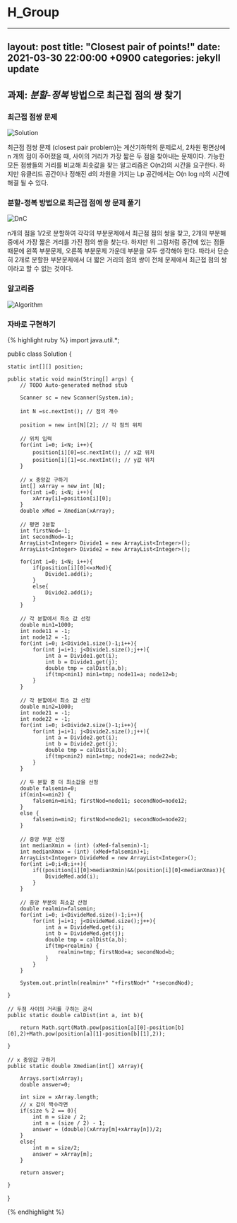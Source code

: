 # H_Group

---
layout: post
title:  "Closest pair of points!"
date:   2021-03-30 22:00:00 +0900
categories: jekyll update
---

## 과제: _분할-정복_ 방법으로 최근접 점의 쌍 찾기



### 최근접 점쌍 문제

![Solution](https://upload.wikimedia.org/wikipedia/commons/thumb/3/37/Closest_pair_of_points.svg/225px-Closest_pair_of_points.svg.png)

 최근접 점쌍 문제 (closest pair problem)는 계산기하학의 문제로서, 2차원 평면상에  n 개의 점이 주어졌을 때, 사이의 거리가 가장 짧은 두 점을 찾아내는 문제이다.
가능한 모든 점쌍들의 거리를 비교해 최솟값을 찾는 알고리즘은 O(n2)의 시간을 요구한다. 하지만 유클리드 공간이나 정해진 d의 차원을 가지는 Lp 공간에서는 O(n log n)의 시간에 해결 될 수 있다.


### 분할-정복 방법으로 최근접 점에 쌍 문제 풀기
![DnC](https://dudri63.github.io/image/algo8-2.png)

 n개의 점을 1/2로 분할하여 각각의 부분문제에서 최근점 점의 쌍을 찾고, 2개의 부분해 중에서 가장 짧은 거리를 가진 점의 쌍을 찾는다.
하지만 위 그림처럼 중간에 있는 점들 때문에 왼쪽 부분문제, 오른쪽 부분문제 가운데 부분을 모두 생각해야 한다. 따라서 단순히 2개로 
분할한 부분문제에서 더 짧은 거리의 점의 쌍이 전체 문제에서 최근접 점의 쌍이라고 할 수 없는 것이다.


### 알고리즘
![Algorithm](https://img1.daumcdn.net/thumb/R1280x0/?scode=mtistory2&fname=https%3A%2F%2Fblog.kakaocdn.net%2Fdn%2FFrfzz%2FbtqJDFZIbu7%2FNQ50TWJHLCktdGOc5ky9M0%2Fimg.png)



### 자바로 구현하기
{% highlight ruby %}
import java.util.*;

public class Solution {

    static int[][] position;

    public static void main(String[] args) {
        // TODO Auto-generated method stub

        Scanner sc = new Scanner(System.in);

        int N =sc.nextInt(); // 점의 개수

        position = new int[N][2]; // 각 점의 위치

        // 위치 입력
        for(int i=0; i<N; i++){
            position[i][0]=sc.nextInt(); // x값 위치
            position[i][1]=sc.nextInt(); // y값 위치
        }

        // x 중앙값 구하기
        int[] xArray = new int [N];
        for(int i=0; i<N; i++){
            xArray[i]=position[i][0];
        }
        double xMed = Xmedian(xArray);

        // 평면 2분할
        int firstNod=-1;
        int secondNod=-1;
        ArrayList<Integer> Divide1 = new ArrayList<Integer>();
        ArrayList<Integer> Divide2 = new ArrayList<Integer>();

        for(int i=0; i<N; i++){
            if(position[i][0]<=xMed){
                Divide1.add(i);
            }
            else{
                Divide2.add(i);
            }
        }

        // 각 분할에서 최소 값 선정
        double min1=1000;
        int node11 = -1;
        int node12 = -1;
        for(int i=0; i<Divide1.size()-1;i++){
            for(int j=i+1; j<Divide1.size();j++){
                int a = Divide1.get(i);
                int b = Divide1.get(j);
                double tmp = calDist(a,b);
                if(tmp<min1) min1=tmp; node11=a; node12=b;
            }
        }

        // 각 분할에서 최소 값 선정
        double min2=1000;
        int node21 = -1;
        int node22 = -1;
        for(int i=0; i<Divide2.size()-1;i++){
            for(int j=i+1; j<Divide2.size();j++){
                int a = Divide2.get(i);
                int b = Divide2.get(j);
                double tmp = calDist(a,b);
                if(tmp<min2) min1=tmp; node21=a; node22=b;
            }
        }

        // 두 분할 중 더 최소값을 선정
        double falsemin=0;
        if(min1<=min2) {
            falsemin=min1; firstNod=node11; secondNod=node12;
        }
        else {
            falsemin=min2; firstNod=node21; secondNod=node22;
        }

        // 중앙 부분 산정
        int medianXmin = (int) (xMed-falsemin)-1;
        int medianXmax = (int) (xMed+falsemin)+1;
        ArrayList<Integer> DivideMed = new ArrayList<Integer>();
        for(int i=0;i<N;i++){
            if((position[i][0]>medianXmin)&&(position[i][0]<medianXmax)){
                DivideMed.add(i);
            }
        }

        // 중앙 부분의 최소값 산정
        double realmin=falsemin;
        for(int i=0; i<DivideMed.size()-1;i++){
            for(int j=i+1; j<DivideMed.size();j++){
                int a = DivideMed.get(i);
                int b = DivideMed.get(j);
                double tmp = calDist(a,b);
                if(tmp<realmin) {
                    realmin=tmp; firstNod=a; secondNod=b;
                }
            }
        }

        System.out.println(realmin+" "+firstNod+" "+secondNod);

    }

    // 두점 사이의 거리를 구하는 공식
    public static double calDist(int a, int b){

        return Math.sqrt(Math.pow(position[a][0]-position[b][0],2)+Math.pow(position[a][1]-position[b][1],2));

    }

    // x 중앙값 구하기
    public static double Xmedian(int[] xArray){

        Arrays.sort(xArray);
        double answer=0;

        int size = xArray.length;
        // x 값이 짝수라면
        if(size % 2 == 0){
            int m = size / 2;
            int n = (size / 2) - 1;
            answer = (double)(xArray[m]+xArray[n])/2;
        }
        else{
            int m = size/2;
            answer = xArray[m];
        }

        return answer;

    }

}

{% endhighlight %}
